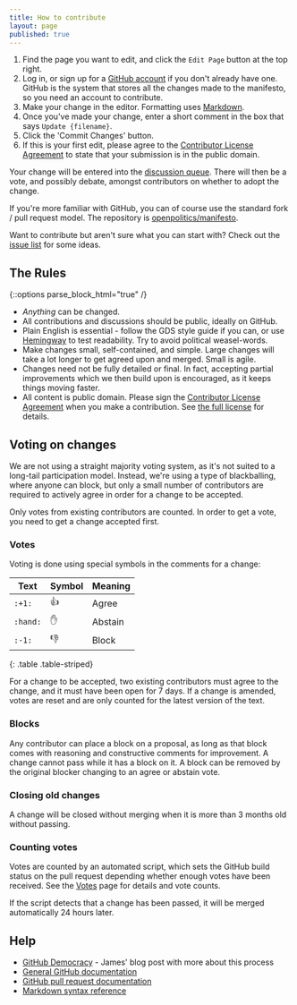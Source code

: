 ```yaml
---
title: How to contribute
layout: page
published: true
---
```


1. Find the page you want to edit, and click the `Edit Page` button at the top right.
2. Log in, or sign up for a [GitHub account](https://github.com/signup/free) if you don't already have one. GitHub is the system that stores all the changes made to the manifesto, so you need an account to contribute.
3. Make your change in the editor. Formatting uses [Markdown](http://en.support.wordpress.com/markdown-quick-reference/).
4. Once you've made your change, enter a short comment in the box that says `Update {filename}`.
5. Click the 'Commit Changes' button.
6. If this is your first edit, please agree to the [Contributor License Agreement](https://www.clahub.com/agreements/openpolitics/manifesto) to state that your submission is in the public domain.

Your change will be entered into the [discussion queue](http://votebot.openpolitics.org.uk). There will then be a vote, and possibly debate, amongst contributors on whether to adopt the change.

If you're more familiar with GitHub, you can of course use the standard fork / pull request model. The repository is [openpolitics/manifesto](https://github.com/openpolitics/manifesto).

Want to contribute but aren't sure what you can start with? Check out the [issue list](https://github.com/openpolitics/manifesto/labels/policy) for some ideas.

## The Rules

{::options parse_block_html="true" /}
<div class='well'>

* *Anything* can be changed.
* All contributions and discussions should be public, ideally on GitHub.
* Plain English is essential - follow the GDS style guide if you can, or use [Hemingway](http://hemingwayapp.com) to test readability. Try to avoid political weasel-words.
* Make changes small, self-contained, and simple. Large changes will take a lot longer to get agreed upon and merged. Small is agile.
* Changes need not be fully detailed or final. In fact, accepting partial improvements which we then build upon is encouraged, as it keeps things moving faster.
* All content is public domain. Please sign the [Contributor License Agreement](https://www.clahub.com/agreements/openpolitics/manifesto) when you make a contribution. See [the full license](license.html) for details.

</div>

## Voting on changes

We are not using a straight majority voting system, as it's not suited to a long-tail participation model. Instead, we're using a type of blackballing, where anyone can block, but only a small number of contributors are required to actively agree in order for a change to be accepted.

Only votes from existing contributors are counted. In order to get a vote, you need to get a change accepted first.

### Votes

Voting is done using special symbols in the comments for a change:

| Text | Symbol | Meaning |
|------|--------|---------|
| <code>&#58;+1&#58;</code> | :+1: | Agree |
| <code>&#58;hand&#58;</code> | :hand: | Abstain |
| <code>&#58;-1&#58;</code> | :-1: | Block |
{: .table .table-striped}

For a change to be accepted, two existing contributors must agree to the change, and it must have been open for 7 days. If a change is amended, votes are reset and are only counted for the latest version of the text.

### Blocks

Any contributor can place a block on a proposal, as long as that block comes with reasoning and constructive comments for improvement. A change cannot pass while it has a block on it. A block can be removed by the original blocker changing to an agree or abstain vote.

### Closing old changes

A change will be closed without merging when it is more than 3 months old without passing.

### Counting votes

Votes are counted by an automated script, which sets the GitHub build status on the pull request depending whether enough votes have been received. See the [Votes](http://votebot.openpolitics.org.uk) page for details and vote counts. 

If the script detects that a change has been passed, it will be merged automatically 24 hours later.

## Help

* [GitHub Democracy](http://floppy.org.uk/blog/2014/10/13/github-democracy/) - James' blog post with more about this process
* [General GitHub documentation](http://help.github.com/)
* [GitHub pull request documentation](http://help.github.com/send-pull-requests/)
* [Markdown syntax reference](http://en.support.wordpress.com/markdown-quick-reference/)
